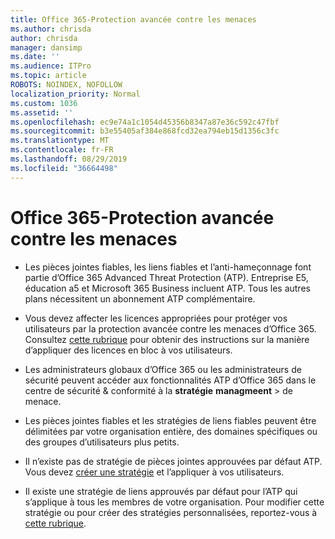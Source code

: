 ```yaml
---
title: Office 365-Protection avancée contre les menaces
ms.author: chrisda
author: chrisda
manager: dansimp
ms.date: ''
ms.audience: ITPro
ms.topic: article
ROBOTS: NOINDEX, NOFOLLOW
localization_priority: Normal
ms.custom: 1036
ms.assetid: ''
ms.openlocfilehash: ec9e74a1c1054d45356b8347a87e36c592c47fbf
ms.sourcegitcommit: b3e55405af384e868fcd32ea794eb15d1356c3fc
ms.translationtype: MT
ms.contentlocale: fr-FR
ms.lasthandoff: 08/29/2019
ms.locfileid: "36664498"
---
```

# <a name="office-365-advanced-threat-protection"></a>Office 365-Protection avancée contre les menaces

- Les pièces jointes fiables, les liens fiables et l’anti-hameçonnage font partie d’Office 365 Advanced Threat Protection (ATP). Entreprise E5, éducation a5 et Microsoft 365 Business incluent ATP. Tous les autres plans nécessitent un abonnement ATP complémentaire.

- Vous devez affecter les licences appropriées pour protéger vos utilisateurs par la protection avancée contre les menaces d’Office 365. Consultez [cette rubrique](https://docs.microsoft.com/office365/admin/subscriptions-and-billing/assign-licenses-to-users) pour obtenir des instructions sur la manière d’appliquer des licences en bloc à vos utilisateurs.

- Les administrateurs globaux d’Office 365 ou les administrateurs de sécurité peuvent accéder aux fonctionnalités ATP d’Office 365 dans le centre de sécurité & conformité à la **stratégie** **managmeent** \> de menace.

- Les pièces jointes fiables et les stratégies de liens fiables peuvent être délimitées par votre organisation entière, des domaines spécifiques ou des groupes d’utilisateurs plus petits.

- Il n’existe pas de stratégie de pièces jointes approuvées par défaut ATP. Vous devez [créer une stratégie](https://docs.microsoft.com/office365/securitycompliance/set-up-atp-safe-attachments-policies) et l’appliquer à vos utilisateurs.

- Il existe une stratégie de liens approuvés par défaut pour l’ATP qui s’applique à tous les membres de votre organisation. Pour modifier cette stratégie ou pour créer des stratégies personnalisées, reportez-vous à [cette rubrique](https://docs.microsoft.com/office365/securitycompliance/set-up-atp-safe-links-policies).
